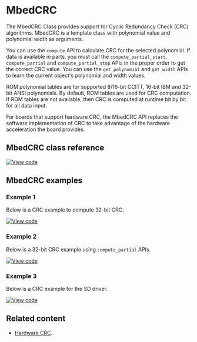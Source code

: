 # MbedCRC

The MbedCRC Class provides support for Cyclic Redundancy Check (CRC) algorithms. MbedCRC is a template class with polynomial value and polynomial width as arguments.

You can use the `compute` API to calculate CRC for the selected polynomial. If data is available in parts, you must call the `compute_partial_start`, `compute_partial` and `compute_partial_stop` APIs in the proper order to get the correct CRC value. You can use the `get_polynomial` and `get_width` APIs to learn the current object's polynomial and width values.

ROM polynomial tables are for supported 8/16-bit CCITT, 16-bit IBM and 32-bit ANSI polynomials. By default, ROM tables are used for CRC computation. If ROM tables are not available, then CRC is computed at runtime bit by bit for all data input.

For boards that support hardware CRC, the MbedCRC API replaces the software implementation of CRC to take advantage of the hardware acceleration the board provides.

## MbedCRC class reference

[![View code](https://www.mbed.com/embed/?type=library)](https://os.mbed.com/docs/mbed-os/development/mbed-os-api-doxy/structcrc__mbed__config.html)

## MbedCRC examples

### Example 1

Below is a CRC example to compute 32-bit CRC.

[![View code](https://www.mbed.com/embed/?url=https://github.com/ARMmbed/mbed-os-snippet-CRC_ex_1/tree/v6.0)](https://github.com/ARMmbed/mbed-os-snippet-CRC_ex_1/blob/v6.0/main.cpp)

### Example 2

Below is a 32-bit CRC example using `compute_partial` APIs.

[![View code](https://www.mbed.com/embed/?url=https://github.com/ARMmbed/mbed-os-snippet-CRC_ex_2/tree/v6.0)](https://github.com/ARMmbed/mbed-os-snippet-CRC_ex_2/blob/v6.0/main.cpp)

### Example 3

Below is a CRC example for the SD driver.

[![View code](https://www.mbed.com/embed/?url=https://github.com/ARMmbed/mbed-os-snippet-CRC_ex_3/tree/v6.0)](https://github.com/ARMmbed/mbed-os-snippet-CRC_ex_3/blob/v6.0/main.cpp)

## Related content

- [Hardware CRC](mbedcrc.html).
